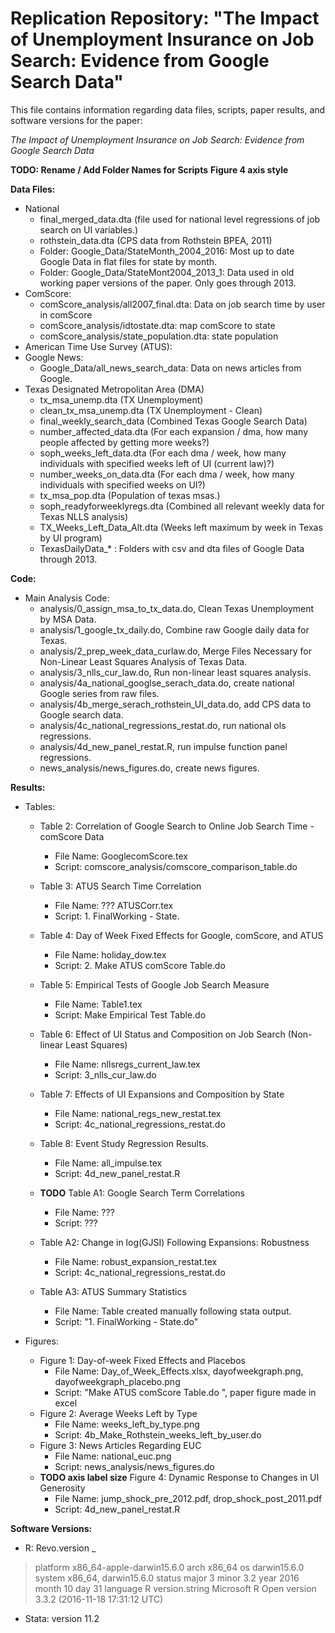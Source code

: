 # Replication Repository: "The Impact of Unemployment Insurance on Job Search: Evidence from Google Search Data"
This file contains information regarding data files, scripts, paper results, and software versions for the paper:

*The Impact of Unemployment Insurance on Job Search: Evidence from Google Search Data*


**TODO: Rename / Add Folder Names for Scripts**
**Figure 4 axis style**

**Data Files:**
- National
	- final_merged_data.dta (file used for national level regressions of job search on UI variables.)
	- rothstein_data.dta (CPS data from Rothstein BPEA, 2011)
	- Folder: Google_Data/StateMonth_2004_2016: Most up to date Google Data in flat files for state by month.
	- Folder: Google_Data/StateMont2004_2013_1: Data used in old working paper versions of the paper. Only goes through 2013.
- ComScore:
	- comScore_analysis/all2007_final.dta: Data on job search time by user in comScore
	- comScore_analysis/idtostate.dta: map comScore to state
	- comScore_analysis/state_population.dta: state population
- American Time Use Survey (ATUS):
- Google News:
	- Google_Data/all_news_search_data: Data on news articles from Google.
- Texas Designated Metropolitan Area (DMA)
	- tx_msa_unemp.dta (TX Unemployment)
	- clean_tx_msa_unemp.dta (TX Unemployment - Clean)
	- final_weekly_search_data (Combined Texas Google Search Data)
	- number_affected_data.dta (For each expansion / dma, how many people affected by getting more weeks?)
	- soph_weeks_left_data.dta (For each dma / week, how many individuals with specified weeks left of UI (current law)?)
	- number_weeks_on_data.dta (For each dma / week, how many individuals with specified weeks on UI?)
	- tx_msa_pop.dta (Population of texas msas.)
	- soph_readyforweeklyregs.dta (Combined all relevant weekly data for Texas NLLS analysis)
	- TX_Weeks_Left_Data_Alt.dta (Weeks left maximum by week in Texas by UI program)
	- TexasDailyData_* : Folders with csv and dta files of Google Data through 2013.

**Code:**
- Main Analysis Code:
	- analysis/0_assign_msa_to_tx_data.do, Clean Texas Unemployment by MSA Data.
	- analysis/1_google_tx_daily.do, Combine raw Google daily data for Texas.
	- analysis/2_prep_week_data_curlaw.do, Merge Files Necessary for Non-Linear Least Squares Analysis of Texas Data.
	- analysis/3_nlls_cur_law.do, Run non-linear least squares analysis.
	- analysis/4a_national_googlse_serach_data.do, create national Google series from raw files.
	- analysis/4b_merge_serach_rothstein_UI_data.do, add CPS data to Google search data.
	- analysis/4c_national_regressions_restat.do, run national ols regressions.
	- analysis/4d_new_panel_restat.R, run impulse function panel regressions.
	- news_analysis/news_figures.do, create news figures.

**Results:**
- Tables:
	- Table 2: Correlation of Google Search to Online Job Search Time - comScore Data
		- File Name: GooglecomScore.tex
		- Script: comscore_analysis/comscore_comparison_table.do
	- Table 3: ATUS Search Time Correlation
		- File Name: ??? ATUSCorr.tex
		- Script: 1. FinalWorking - State.
	- Table 4: Day of Week Fixed Effects for Google, comScore, and ATUS
		- File Name: holiday_dow.tex
		- Script: 2. Make ATUS comScore Table.do
	- Table 5: Empirical Tests of Google Job Search Measure
		- File Name: Table1.tex
		- Script: Make Empirical Test Table.do
	- Table 6: Effect of UI Status and Composition on Job Search (Non-linear Least Squares)
		- File Name: nllsregs_current_law.tex
		- Script: 3_nlls_cur_law.do
	- Table 7: Effects of UI Expansions and Composition by State
		- File Name: national_regs_new_restat.tex
		- Script: 4c_national_regressions_restat.do
	- Table 8: Event Study Regression Results.
		- File Name: all_impulse.tex
		- Script: 4d_new_panel_restat.R

	- **TODO** Table A1: Google Search Term Correlations
		- File Name: ???
		- Script: ???
	- Table A2: Change in log(GJSI) Following Expansions: Robustness
		- File Name: robust_expansion_restat.tex
		- Script: 4c_national_regressions_restat.do
	- Table A3: ATUS Summary Statistics
		- File Name: Table created manually following stata output.
		- Script: "1. FinalWorking - State.do"

- Figures:
	- Figure 1: Day-of-week Fixed Effects and Placebos
		- File Name: Day_of_Week_Effects.xlsx, dayofweekgraph.png, dayofweekgraph_placebo.png
		- Script: "Make ATUS comScore Table.do ", paper figure made in excel
	- Figure 2: Average Weeks Left by Type
		- File Name: weeks_left_by_type.png
		- Script: 4b_Make_Rothstein_weeks_left_by_user.do
	- Figure 3: News Articles Regarding EUC
		- File Name: national_euc.png
		- Script: news_analysis/news_figures.do
	- **TODO axis label size** Figure 4: Dynamic Response to Changes in UI Generosity
		- File Name: jump_shock_pre_2012.pdf, drop_shock_post_2011.pdf
		- Script: 4d_new_panel_restat.R

**Software Versions:**
- R: Revo.version       _
> platform       x86_64-apple-darwin15.6.0
> arch           x86_64
> os             darwin15.6.0
> system         x86_64, darwin15.6.0
> status
> major          3
> minor          3.2
> year           2016
> month          10
> day            31
> language       R
> version.string Microsoft R Open version 3.3.2 (2016-11-18 17:31:12 UTC)

- Stata: version 11.2
